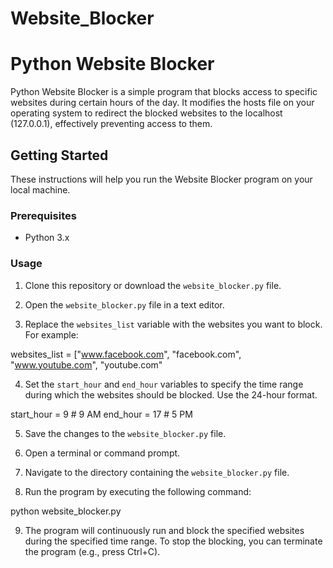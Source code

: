 # Website_Blocker

# Python Website Blocker

Python Website Blocker is a simple program that blocks access to specific websites during certain hours of the day. It modifies the hosts file on your operating system to redirect the blocked websites to the localhost (127.0.0.1), effectively preventing access to them.

## Getting Started

These instructions will help you run the Website Blocker program on your local machine.

### Prerequisites

- Python 3.x

### Usage

1. Clone this repository or download the `website_blocker.py` file.

2. Open the `website_blocker.py` file in a text editor.

3. Replace the `websites_list` variable with the websites you want to block. For example:

websites_list = ["www.facebook.com", "facebook.com", "www.youtube.com", "youtube.com"


4. Set the `start_hour` and `end_hour` variables to specify the time range during which the websites should be blocked. Use the 24-hour format.

start_hour = 9 # 9 AM
end_hour = 17 # 5 PM


5. Save the changes to the `website_blocker.py` file.

6. Open a terminal or command prompt.

7. Navigate to the directory containing the `website_blocker.py` file.

8. Run the program by executing the following command:

python website_blocker.py

9. The program will continuously run and block the specified websites during the specified time range. To stop the blocking, you can terminate the program (e.g., press Ctrl+C).
